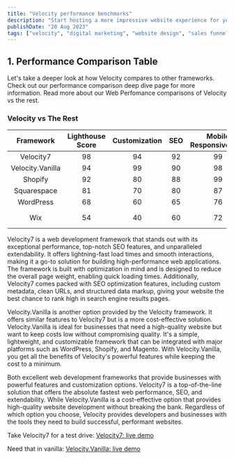 ```yaml
---
title: "Velocity performance benchmarks"
description: "Start hosting a more impressive website experience for your customers and improve your search engine rankings with Velocity."
publishDate: "20 Aug 2023"
tags: ["velocity", "digital marketing", "website design", "sales funnel design"]
---
```



## 1. Performance Comparison Table

Let's take a deeper look at how Velocity compares to other frameworks. Check out our performance comparison deep dive page for more information. Read more about our <a name="Comparison">Web Perfomance comparisons of Velocity vs the rest</a>.

### Velocity vs The Rest

| Framework | Lighthouse Score | Customization | SEO | Mobile Responsiveness | Pageload Speed | Pricing Model |
| :-------: | :----------------: | :-----------: | :-: | :------------------: | :------------: | :-----------: |
| Velocity7  |        98         |      94       |  92 |          99          |       99       |  Pay Once     |
| Velocity.Vanilla |  94         |      99       |  90 |          98          |       97       |  Pay Once     |
| Shopify   |         92         |      80       |  88 |          99          |       86       |  $1260/yr     |
| Squarespace |       81         |      70       |  80 |          87          |       76       |  $408/yr      |
| WordPress |         68         |      60       |  65 |          76          |       58       |  Free  Paid   |
| Wix       |         54         |      40       |  60 |          72          |       39       |  Free / Paid  |


Velocity7 is a web development framework that stands out with its exceptional performance, top-notch SEO features, and unparalleled extendability. It offers lightning-fast load times and smooth interactions, making it a go-to solution for building high-performance web applications. The framework is built with optimization in mind and is designed to reduce the overall page weight, enabling quick loading times. Additionally, Velocity7 comes packed with SEO optimization features, including custom metadata, clean URLs, and structured data markup, giving your website the best chance to rank high in search engine results pages.

Velocity.Vanilla is another option provided by the Velocity framework. It offers similar features to Velocity7 but is a more cost-effective solution. Velocity.Vanilla is ideal for businesses that need a high-quality website but want to keep costs low without compromising quality. It's a simple, lightweight, and customizable framework that can be integrated with major platforms such as WordPress, Shopify, and Magento. With Velocity.Vanilla, you get all the benefits of Velocity's powerful features while keeping the cost to a minimum.

Both excellent web development frameworks that provide businesses with powerful features and customization options. Velocity7 is a top-of-the-line solution that offers the absolute fastest web performance, SEO, and extendability. While Velocity.Vanilla is a cost-effective option that provides high-quality website development without breaking the bank. Regardless of which option you choose, Velocity provides developers and businesses with the tools they need to build successful, performant websites.


Take Velocity7 for a test drive: [Velocity7: live demo](https://velocity.aidxn.com/)

Need that in vanilla: [Velocity.Vanilla: live demo](https://vanilla.aidxn.com/) 

